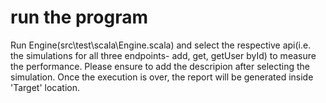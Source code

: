 # run the program

Run Engine(src\test\scala\Engine.scala) and select the respective api(i.e. the simulations for all three endpoints- add, get, getUser byId) to measure the performance.
Please ensure to add the descripion after selecting the simulation.
Once the execution is over, the report will be generated inside 'Target' location.